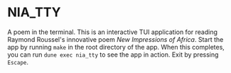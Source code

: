 # NIA_TTY

A poem in the terminal. This is an interactive TUI application for reading Raymond Roussel's innovative poem *New Impressions of Africa*. Start the app by running `make` in the root directory of the app. When this completes, you can run `dune exec nia_tty` to see the app in action. Exit by pressing `Escape`.